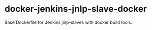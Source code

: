 # docker-jenkins-jnlp-slave-docker

Base Dockerfile for Jenkins jnlp-slaves with docker build tools.